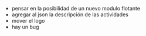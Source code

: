 - pensar en la posibilidad de un nuevo modulo flotante
- agregar al json la descripción de las actividades
- mover el logo
- hay un bug
